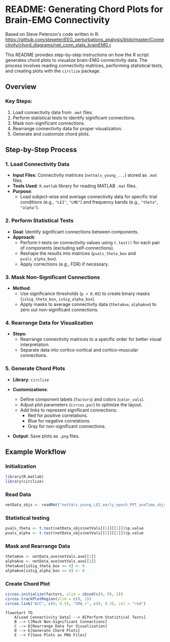 # README: Generating Chord Plots for Brain-EMG Connectivity
Based on Steve Peterson's code written in R: https://github.com/stepeter/EEG_perturbations_analysis/blob/master/Connectivity/chord_diagrams/net_conn_stats_brainEMG.r

This README provides step-by-step instructions on how the R script generates chord plots to visualize brain-EMG connectivity data. The process involves reading connectivity matrices, performing statistical tests, and creating plots with the `circlize` package.

## Overview

### Key Steps:
1. Load connectivity data from `.mat` files.
2. Perform statistical tests to identify significant connections.
3. Mask non-significant connections.
4. Rearrange connectivity data for proper visualization.
5. Generate and customize chord plots.

## Step-by-Step Process

### 1. Load Connectivity Data

- **Input Files**: Connectivity matrices (`netVals_young_...`) stored as `.mat` files.
- **Tools Used**: `R.matlab` library for reading MATLAB `.mat` files.
- **Purpose**:
  - Load subject-wise and average connectivity data for specific trial conditions (e.g., `"LEI"`, `"LME"`) and frequency bands (e.g., `"theta"`, `"alpha"`).

### 2. Perform Statistical Tests

- **Goal**: Identify significant connections between components.
- **Approach**:
  - Perform t-tests on connectivity values using `t.test()` for each pair of components (excluding self-connections).
  - Reshape the results into matrices (`pvals_theta_box` and `pvals_alpha_box`).
  - Apply corrections (e.g., FDR) if necessary.

### 3. Mask Non-Significant Connections

- **Method**:
  - Use significance thresholds (`p < 0.05`) to create binary masks (`isSig_theta_box`, `isSig_alpha_box`).
  - Apply masks to average connectivity data (`thetaAve`, `alphaAve`) to zero out non-significant connections.

### 4. Rearrange Data for Visualization

- **Steps**:
  - Rearrange connectivity matrices to a specific order for better visual interpretation.
  - Separate data into cortico-cortical and cortico-muscular connections.

### 5. Generate Chord Plots

- **Library**: `circlize`
- **Customizations**:
  - Define component labels (`factors`) and colors (`color_vals`).
  - Adjust plot parameters (`circos.par`) to optimize the layout.
  - Add links to represent significant connections:
    - Red for positive correlations.
    - Blue for negative correlations.
    - Gray for non-significant connections.

- **Output**: Save plots as `.png` files.

## Example Workflow

### Initialization
```r
library(R.matlab)
library(circlize)
```

### Read Data
```r
netData_sbjs <- readMat("netVals_young_LEI_early_epoch_PPT_aveTime_sbjs.mat")
```

### Statistical testing
```r
pvals_theta <- t.test(netData_sbjs$netVals[[1]][[1]])$p.value
pvals_alpha <- t.test(netData_sbjs$netVals[[2]][[1]])$p.value
```

### Mask and Rearrange Data
```r
thetaAve <- netData_ave$netVals.ave[[1]]
alphaAve <- netData_ave$netVals.ave[[2]]
thetaAve[isSig_theta_box == 0] <- 0
alphaAve[isSig_alpha_box == 0] <- 0
```

### Create Chord Plot
```r
circos.initialize(factors, xlim = cbind(c(0, 0), 2))
circos.trackPlotRegion(ylim = c(0, 1))
circos.link("ACC", c(0, 0.5), "SMA_r", c(0, 0.3), col = "red")
```
```mermaid
flowchart TD
    A[Load Connectivity Data] --> B[Perform Statistical Tests]
    B --> C[Mask Non-Significant Connections]
    C --> D[Rearrange Data for Visualization]
    D --> E[Generate Chord Plots]
    E --> F[Save Plots as PNG Files]
